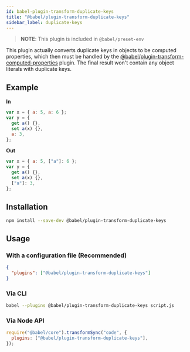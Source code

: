 ```yaml
---
id: babel-plugin-transform-duplicate-keys
title: "@babel/plugin-transform-duplicate-keys"
sidebar_label: duplicate-keys
---
```


> **NOTE**: This plugin is included in `@babel/preset-env`

This plugin actually converts duplicate keys in objects to be computed properties, which then must be handled by the [@babel/plugin-transform-computed-properties](plugin-transform-computed-properties.md) plugin. The final result won't contain any object literals with duplicate keys.

## Example

**In**

```javascript
var x = { a: 5, a: 6 };
var y = {
  get a() {},
  set a(x) {},
  a: 3,
};
```

**Out**

```javascript
var x = { a: 5, ["a"]: 6 };
var y = {
  get a() {},
  set a(x) {},
  ["a"]: 3,
};
```

## Installation

```sh
npm install --save-dev @babel/plugin-transform-duplicate-keys
```

## Usage

### With a configuration file (Recommended)

```json
{
  "plugins": ["@babel/plugin-transform-duplicate-keys"]
}
```

### Via CLI

```sh
babel --plugins @babel/plugin-transform-duplicate-keys script.js
```

### Via Node API

```javascript
require("@babel/core").transformSync("code", {
  plugins: ["@babel/plugin-transform-duplicate-keys"],
});
```
